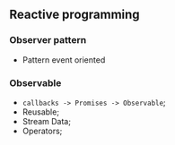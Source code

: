 ## Reactive programming

### Observer pattern

- Pattern event oriented

### Observable

- `callbacks -> Promises -> Observable`;
- Reusable;
- Stream Data;
- Operators;
